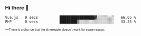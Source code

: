 ### Hi there 👋

<!--
**LukaLatkovic/LukaLatkovic** is a ✨ _special_ ✨ repository because its `README.md` (this file) appears on your GitHub profile.

Here are some ideas to get you started:

- 🔭 I’m currently working on ...
- 🌱 I’m currently learning ...
- 👯 I’m looking to collaborate on ...
- 🤔 I’m looking for help with ...
- 💬 Ask me about ...
- 📫 How to reach me: ...
- 😄 Pronouns: ...
- ⚡ Fun fact: ...
-->
<!--START_SECTION:waka-->
```text
Vue.js   0 secs          ████████████████▓░░░░░░░░   66.65 % 
PHP      0 secs          ████████▒░░░░░░░░░░░░░░░░   33.35 % 
```
<!--END_SECTION:waka-->
<sub><sup>**There is a chance that the timereader doesn't work for some reason.</sup></sub>
<!--
<details>
<summary>:computer:Right now i spend my time on..</summary>
<br>
</details>
-->

